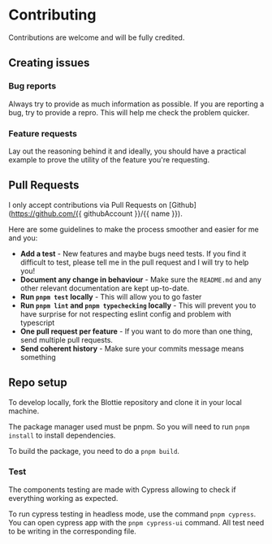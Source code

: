 # Contributing

Contributions are welcome and will be fully credited.

## Creating issues

### Bug reports

Always try to provide as much information as possible. If you are reporting a bug, try to provide a repro. This will help me check the problem quicker.

### Feature requests

Lay out the reasoning behind it and ideally, you should have a practical example to prove the utility of the feature you're requesting.

## Pull Requests

I only accept contributions via Pull Requests on [Github](https://github.com/{{ githubAccount }}/{{ name }}).

Here are some guidelines to make the process smoother and easier for me and you:

- **Add a test** - New features and maybe bugs need tests. If you find it difficult to test, please tell me in the pull request and I will try to help you!
- **Document any change in behaviour** - Make sure the `README.md` and any other relevant documentation are kept up-to-date.
- **Run `pnpm test` locally** - This will allow you to go faster
- **Run `pnpm lint` and `pnpm typechecking` locally** - This will prevent you to have surprise for not respecting eslint config and problem with typescript
- **One pull request per feature** - If you want to do more than one thing, send multiple pull requests.
- **Send coherent history** - Make sure your commits message means something

## Repo setup

To develop locally, fork the Blottie repository and clone it in your local machine.

The package manager used must be pnpm. So you will need to run `pnpm install` to install dependencies.

To build the package, you need to do a `pnpm build`.

### Test

The components testing are made with Cypress allowing to check if everything working as expected.

To run cypress testing in headless mode, use the command `pnpm cypress`. You can open cypress app with the `pnpm cypress-ui` command.
All test need to be writing in the corresponding file.
